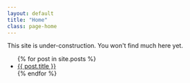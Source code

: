 ```yaml
---
layout: default
title: "Home"
class: page-home
---
```


This site is under-construction. You won't find much here yet.

<ul>
  {% for post in site.posts %}
    <li>
      <a href="{{ post.url }}">{{ post.title }}</a>
    </li>
  {% endfor %}
</ul>
